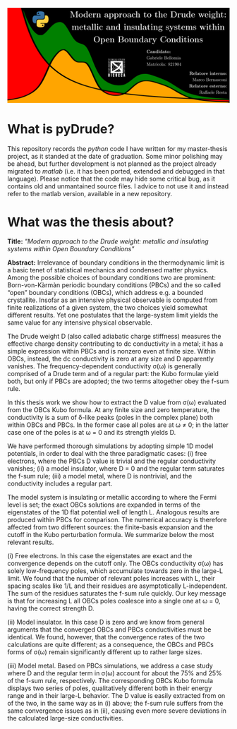 ![pyDrudePoster](PicToReadme/repository-readme-image.svg)

# What is pyDrude?
This repository records the *python* code I have written for my master-thesis project, as it standed at the date of graduation. Some minor polishing may be ahead, but further development is not planned as the project already migrated to *matlab* (i.e. it has been ported, extended and debugged in that language). Please notice that the code may hide some critical bug, as it contains old and unmantained source files. I advice to not use it and instead refer to the matlab version, available in a new repository.
# What was the thesis about?
**Title:**
*"Modern approach to the Drude weight: metallic and insulating systems within Open Boundary Conditions"*

**Abstract:**
Irrelevance of boundary conditions in the thermodynamic limit is a basic tenet of statistical mechanics and condensed matter physics. Among the possible choices of boundary conditions two are prominent: Born-von-Kàrmàn periodic boundary conditions (PBCs) and the so called “open” boundary conditions (OBCs), which address e.g. a bounded crystallite. Insofar as an intensive physical observable is computed from finite realizations of a given system, the two choices yield somewhat different results. Yet one postulates that the large-system limit yields the same value for any intensive physical observable.

The Drude weight D (also called adiabatic charge stiffness) measures the effective charge density contributing to dc conductivity in a metal; it has a simple expression within PBCs and is nonzero even at finite size. Within OBCs, instead, the dc conductivity is zero at any size and D apparently vanishes. The frequency-dependent conductivity σ(ω) is generally comprised of a Drude term and of a regular part: the Kubo formulæ yield both, but only if PBCs are adopted; the two terms altogether obey the f-sum rule.

In this thesis work we show how to extract the D value from σ(ω) evaluated from the OBCs Kubo formula. At any finite size and zero temperature, the conductivity is a sum of δ-like peaks (poles in the complex plane) both within OBCs and PBCs. In the former case all poles are at ω ≠ 0; in the latter case one of the poles is at ω = 0 and its strength yields D.

We have performed thorough simulations by adopting simple 1D model potentials, in order to deal with the three paradigmatic cases: (i) free electrons, where the PBCs D value is trivial and the regular conductivity vanishes; (ii) a model insulator, where D = 0 and the regular term saturates the f-sum rule; (iii) a model metal, where D is nontrivial, and the conductivity includes a regular part.

The model system is insulating or metallic according to where the Fermi level is set; the exact OBCs solutions are expanded in terms of the eigenstates of the 1D flat potential well of length L. Analogous results are produced within PBCs for comparison. The numerical accuracy is therefore affected from two different sources: the finite-basis expansion and the cutoff in the Kubo perturbation formula. We summarize below the most relevant results.

(i) Free electrons. In this case the eigenstates are exact and the convergence depends on the cutoff only. The OBCs conductivity σ(ω) has solely low-frequency poles, which accumulate towards zero in the large-L limit. We found that the number of relevant poles increases with L, their spacing scales like 1/L and their residues are asymptotically L-independent. The sum of the residues saturates the f-sum rule quickly. Our key message is that for increasing L all OBCs poles coalesce into a single one at ω = 0, having the correct strength D.

(ii) Model insulator. In this case D is zero and we know from general arguments that the converged OBCs and PBCs conductivities must be identical. We found, however, that the convergence rates of the two calculations are quite different; as a consequence, the OBCs and PBCs forms of σ(ω) remain significantly different up to rather large sizes.

(iii) Model metal. Based on PBCs simulations, we address a case study where D and the regular term in σ(ω) account for about the 75% and 25% of the f-sum rule, respectively. The corresponding OBCs Kubo formula displays two series of poles, qualitatively different both in their energy range and in their large-L behavior. The D value is easily extracted from on of the two, in the same way as in (i) above; the f-sum rule suffers from the same convergence issues as in (ii), causing even more severe deviations in the calculated large-size conductivities.
